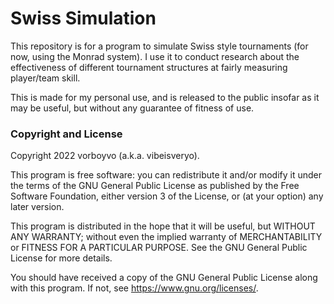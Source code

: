 # Swiss Simulation

This repository is for a program to simulate Swiss style tournaments (for now, using the Monrad system). I use it to conduct research about the effectiveness of different tournament structures at fairly measuring player/team skill.

This is made for my personal use, and is released to the public insofar as it may be useful, but without any guarantee of fitness of use.

### Copyright and License

Copyright 2022 vorboyvo (a.k.a. vibeisveryo).

This program is free software: you can redistribute it and/or modify it under the terms of the GNU General Public License as published by the Free Software Foundation, either version 3 of the License, or (at your option) any later version.

This program is distributed in the hope that it will be useful, but WITHOUT ANY WARRANTY; without even the implied warranty of MERCHANTABILITY or FITNESS FOR A PARTICULAR PURPOSE. See the GNU General Public License for more details.

You should have received a copy of the GNU General Public License along with this program. If not, see <https://www.gnu.org/licenses/>. 
